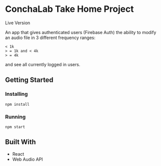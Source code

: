 # ConchaLab Take Home Project

<a ref="https://conchalab-takehome.herokuapp.com/"> Live Version </a>

An app that gives authenticated users (Firebase Auth) the ability to modify an audio file in 3 different frequency ranges:

```
< 1k
> = 1k and < 4k
> = 4k
```

and see all currently logged in users.

## Getting Started

### Installing

```
npm install
```

### Running

```
npm start
```

## Built With

-   React
-   Web Audio API
